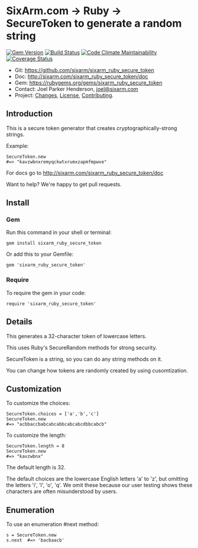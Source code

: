 # SixArm.com → Ruby → <br> SecureToken to generate a random string

<!--header-open-->

[![Gem Version](https://badge.fury.io/rb/sixarm_ruby_secure_token.svg)](http://badge.fury.io/rb/sixarm_ruby_secure_token)
[![Build Status](https://travis-ci.org/SixArm/sixarm_ruby_secure_token.png)](https://travis-ci.org/SixArm/sixarm_ruby_secure_token)
[![Code Climate Maintainability](https://api.codeclimate.com/v1/badges/$id/maintainability)](https://codeclimate.com/github/SixArm/$dir/maintainability)
[![Coverage Status](https://coveralls.io/repos/SixArm/sixarm_ruby_secure_token/badge.svg?branch=master&service=github)](https://coveralls.io/github/SixArm/sixarm_ruby_secure_token?branch=master)

* Git: <https://github.com/sixarm/sixarm_ruby_secure_token>
* Doc: <http://sixarm.com/sixarm_ruby_secure_token/doc>
* Gem: <https://rubygems.org/gems/sixarm_ruby_secure_token>
* Contact: Joel Parker Henderson, <joel@sixarm.com>
* Project: [Changes](CHANGES.md), [License](LICENSE.md), [Contributing](CONTRIBUTING.md).

<!--header-shut-->


## Introduction

This is a secure token generator that creates cryptographically-strong strings.

Example:

    SecureToken.new  
    #=> "kavzwbnxremyqckwtxrumxzapmfmpwve"


For docs go to <http://sixarm.com/sixarm_ruby_secure_token/doc>

Want to help? We're happy to get pull requests.


<!--install-opent-->

## Install

### Gem

Run this command in your shell or terminal:

    gem install sixarm_ruby_secure_token

Or add this to your Gemfile:

    gem 'sixarm_ruby_secure_token'

### Require

To require the gem in your code:

    require 'sixarm_ruby_secure_token'

<!--install-shut-->


## Details

This generates a 32-character token of lowercase letters.

This uses Ruby's SecureRandom methods for strong security.

SecureToken is a string, so you can do any string methods on it.

You can change how tokens are randomly created by using cusomtization.


## Customization

To customize the choices:

    SecureToken.choices = ['a','b','c']
    SecureToken.new 
    #=> "acbbaccbabcabcabbcabcabcdbbcabcb"

To customize the length:

    SecureToken.length = 8
    SecureToken.new 
    #=> "kavzwbnx"

The default length is 32. 

The default choices are the lowercase English letters 'a' to 'z', but omitting the letters 'i', 'l', 'o', 'q'. We omit these because our user testing shows these characters are often misunderstood by users.


## Enumeration

To use an enumeration #next method:

    s = SecureToken.new
    s.next  #=> 'bacbaacb'
